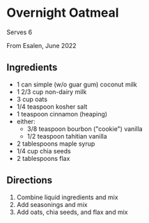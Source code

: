 # Overnight Oatmeal

Serves 6

From Esalen, June 2022

## Ingredients

- 1 can simple (w/o guar gum) coconut milk
- 1 2/3 cup non-dairy milk
- 3 cup oats
- 1/4 teaspoon kosher salt
- 1 teaspoon cinnamon (heaping)
- either:
    - 3/8 teaspoon bourbon ("cookie") vanilla
    - 1/2 teaspoon tahitian vanilla
- 2 tablespoons maple syrup
- 1/4 cup chia seeds
- 2 tablespoons flax

## Directions

1. Combine liquid ingredients and mix
1. Add seasonings and mix
1. Add oats, chia seeds, and flax and mix

